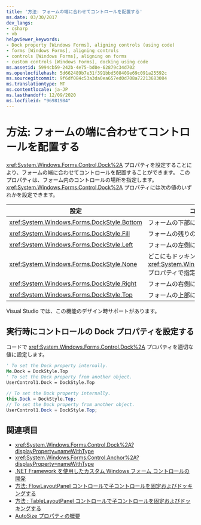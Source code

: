 ```yaml
---
title: '方法: フォームの端に合わせてコントロールを配置する'
ms.date: 03/30/2017
dev_langs:
- csharp
- vb
helpviewer_keywords:
- Dock property [Windows Forms], aligning controls (using code)
- forms [Windows Forms], aligning controls
- controls [Windows Forms], aligning on forms
- custom controls [Windows Forms], docking using code
ms.assetid: 5994cb59-242b-4e75-bd0e-62879c34d702
ms.openlocfilehash: 5d662489b7e31f391bbd508409e69c091a25592c
ms.sourcegitcommit: 9f6df084c53a3da0ea657ed0d708a72213683084
ms.translationtype: MT
ms.contentlocale: ja-JP
ms.lasthandoff: 12/09/2020
ms.locfileid: "96981984"
---
```

# <a name="how-to-align-a-control-to-the-edges-of-forms"></a>方法: フォームの端に合わせてコントロールを配置する

<xref:System.Windows.Forms.Control.Dock%2A> プロパティを設定することにより、フォームの端に合わせてコントロールを配置することができます。 このプロパティは、フォーム内のコントロールの場所を指定します。 <xref:System.Windows.Forms.Control.Dock%2A> プロパティには次の値のいずれかを設定できます。

|設定|コントロールへの影響|
|-------------|----------------------------|
|<xref:System.Windows.Forms.DockStyle.Bottom>|フォームの下部にドッキングします。|
|<xref:System.Windows.Forms.DockStyle.Fill>|フォームの残りの全スペースを埋めます。|
|<xref:System.Windows.Forms.DockStyle.Left>|フォームの左側にドッキングします。|
|<xref:System.Windows.Forms.DockStyle.None>|どこにもドッキングせず、その <xref:System.Windows.Forms.Control.Location%2A> プロパティで指定された位置に表示されます。|
|<xref:System.Windows.Forms.DockStyle.Right>|フォームの右側にドッキングします。|
|<xref:System.Windows.Forms.DockStyle.Top>|フォームの上部にドッキングします。|

Visual Studio では、この機能のデザイン時サポートがあります。

## <a name="set-the-dock-property-for-your-control-at-run-time"></a>実行時にコントロールの Dock プロパティを設定する

コードで <xref:System.Windows.Forms.Control.Dock%2A> プロパティを適切な値に設定します。

```vb
' To set the Dock property internally.
Me.Dock = DockStyle.Top
' To set the Dock property from another object.
UserControl1.Dock = DockStyle.Top
```

```csharp
// To set the Dock property internally.
this.Dock = DockStyle.Top;
// To set the Dock property from another object.
UserControl1.Dock = DockStyle.Top;
```

## <a name="see-also"></a>関連項目

- <xref:System.Windows.Forms.Control.Dock%2A?displayProperty=nameWithType>
- <xref:System.Windows.Forms.Control.Anchor%2A?displayProperty=nameWithType>
- [.NET Framework を使用したカスタム Windows フォーム コントロールの開発](developing-custom-windows-forms-controls.md)
- [方法: FlowLayoutPanel コントロールで子コントロールを固定およびドッキングする](how-to-anchor-and-dock-child-controls-in-a-flowlayoutpanel-control.md)
- [方法 : TableLayoutPanel コントロールで子コントロールを固定およびドッキングする](how-to-anchor-and-dock-child-controls-in-a-tablelayoutpanel-control.md)
- [AutoSize プロパティの概要](autosize-property-overview.md)
